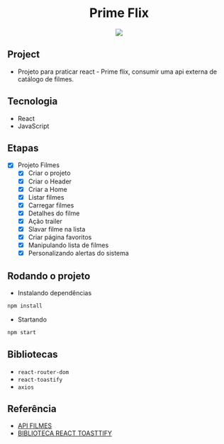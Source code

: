 <h1 align="center">Prime Flix</h1>

<p align="center">
<img style="max-width:800px;" src="https://cdn.loom.com/sessions/thumbnails/cd4e265d1e3143c4be20794df46b3c98-with-play.gif">
</p>

## Project

- Projeto para praticar react - Prime flix, consumir uma api externa de catálogo de filmes.


## Tecnologia

- React
- JavaScript

## Etapas

- [x] Projeto Filmes
    - [x] Criar o projeto
    - [x] Criar o Header
    - [x] Criar a Home
    - [x] Listar filmes
    - [x] Carregar filmes
    - [x] Detalhes do filme
    - [x] Ação trailer
    - [x] Slavar filme na lista
    - [x] Criar página favoritos
    - [x] Manipulando lista de filmes
    - [x] Personalizando alertas do sistema
    
## Rodando o projeto

- Instalando dependências

```bash
npm install
```

- Startando

```bash
npm start
```

## Bibliotecas

- `react-router-dom`
- `react-toastify`
- `axios`

## Referência

- [API FILMES](https://www.themoviedb.org/)
- [BIBLIOTECA REACT TOASTTIFY](https://www.npmjs.com/package/react-toastify)